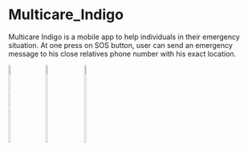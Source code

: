 # Multicare_Indigo
Multicare Indigo is a mobile app to help individuals in their emergency situation. At one press on SOS button, user can send an emergency message to his close relatives phone number with his exact location.


<div style="display: inline-block;">
    <img src="https://github.com/amina2155/Multicare_Indigo/assets/98386611/79f8597b-4fef-46b0-883d-8d00c8fc0a8d" alt="Image 1" width="20%">
</div>
<div style="display: inline-block;">
    <img src="https://github.com/amina2155/Multicare_Indigo/assets/98386611/2a86d3d8-7018-4b45-8b55-1351d347d09c" alt="Image 2" width="20%">
</div>

<div style="display: inline-block;">
    <img src="https://github.com/amina2155/Multicare_Indigo/assets/98386611/9ed5dbbd-dfc5-4b03-b4d6-a18261c1adc2" alt="Image 2" width="20%">
</div>

    


